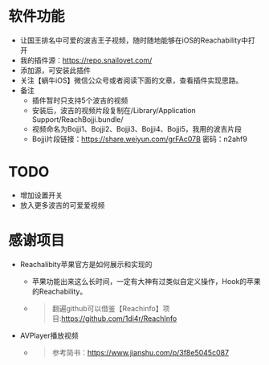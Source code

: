 # 软件功能

* 让国王排名中可爱的波吉王子视频，随时随地能够在iOS的Reachability中打开
* 我的插件源：https://repo.snailovet.com/
* 添加源，可安装此插件
* 关注【蜗牛iOS】微信公众号或者阅读下面的文章，查看插件实现思路。
* 备注
  * 插件暂时只支持5个波吉的视频
  * 安装后，波吉的视频片段复制在/Library/Application Support/ReachBojji.bundle/
  * 视频命名为Bojji1、Bojji2、Bojji3、Bojji4、Bojji5，我用的波吉片段
  * Bojji片段链接：https://share.weiyun.com/grFAc07B 密码：n2ahf9

# TODO

* 增加设置开关
* 放入更多波吉的可爱爱视频



# 感谢项目

* Reachalibity苹果官方是如何展示和实现的

  * 苹果功能出来这么长时间，一定有大神有过类似自定义操作，Hook的苹果的Reachability。

  * > 翻遍github可以借鉴【Reachinfo】项目:https://github.com/1di4r/ReachInfo

* AVPlayer播放视频

  * > 参考简书：https://www.jianshu.com/p/3f8e5045c087
